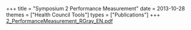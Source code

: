 +++
title = "Symposium 2 Performance Measurement"
date = 2013-10-28
themes = ["Health Council Tools"]
types = ["Publications"]
+++
[2\_PerformanceMeasurement\_RGray\_EN.pdf](/files/2_PerformanceMeasurement_RGray_EN.pdf)
